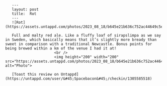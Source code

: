 
       ---
       layout: post
       title:  Rot
       ---
       ![Rot](https://assets.untappd.com/photos/2023_08_18/b645e21b636c752ac44649c5e5da24d1_200x200.jpg)

       Full and malty red ale. Like a fluffy loaf of sirapslimpa as we say in Sweden, which basically means that it’s slightly more bready than sweet in comparison with a traditional Newcastle. Bonus points for being brewed within a km of the venue I had it at!
						  <br />
						  <img height="200" width="200" src="https://assets.untappd.com/photos/2023_08_18/b645e21b636c752ac44649c5e5da24d1_200x200.jpg" alt="Photo">         
						
       [Toast this review on Untappd](https://untappd.com/user/&#45;Spacebacon&#45;/checkin/1305585518)
       